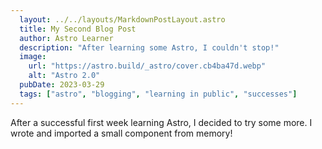 ```yaml
---
  layout: ../../layouts/MarkdownPostLayout.astro
  title: My Second Blog Post
  author: Astro Learner
  description: "After learning some Astro, I couldn't stop!"
  image:
    url: "https://astro.build/_astro/cover.cb4ba47d.webp"
    alt: "Astro 2.0"
  pubDate: 2023-03-29
  tags: ["astro", "blogging", "learning in public", "successes"]
---
```


After a successful first week learning Astro, I decided to try some more. I wrote and imported a small component from memory!

